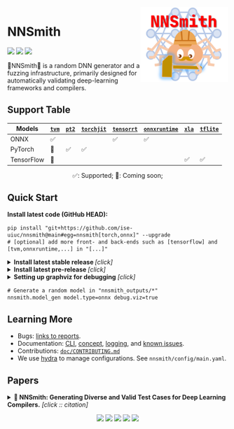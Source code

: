<div align="center">
    <img src="https://github.com/ganler/nnsmith-logo/raw/master/nnsmith-logo.png" align="right" alt="logo" width="200px"/>
</div>

# NNSmith

[![](https://github.com/ise-uiuc/nnsmith/actions/workflows/ci.yaml/badge.svg)](https://github.com/ise-uiuc/nnsmith/actions/workflows/ci.yaml)
[![](https://img.shields.io/pypi/v/nnsmith?color=g)](https://pypi.org/project/nnsmith/)
[![](https://img.shields.io/pypi/l/nnsmith)](https://github.com/ise-uiuc/nnsmith/blob/main/LICENSE)

🌟NNSmith🌟 is a random DNN generator and a fuzzing infrastructure, primarily designed for automatically validating deep-learning frameworks and compilers.

## Support Table

<div align="center">

| Models | [`tvm`](https://github.com/apache/tvm) | [`pt2`](https://pytorch.org/get-started/pytorch-2.0/) | [`torchjit`](https://pytorch.org/docs/stable/jit.html) | [`tensorrt`](https://github.com/NVIDIA/TensorRT) | [`onnxruntime`](https://github.com/microsoft/onnxruntime) | [`xla`](https://www.tensorflow.org/xla) | [`tflite`](https://www.tensorflow.org/lite) |
| ------------ | ------------------------------------ | ----------------------------------------------- | ---------------------------------------------- | ----------------------------------------- | ------------------------------------- | ----------------------------------------------------- | ------------ |
| ONNX         | ✅                                    |                                                |                                               | ✅ | ✅ |                                                       |  |
| PyTorch | 🔨                                    | ✅ | ✅ |                                          |                                      |                                         |                                             |
| TensorFlow | 🔨                                    |                                                       |                                                        |                                           |                                       | ✅                                                    | ✅ |

✅: Supported; 🔨: Coming soon;

</div>

## Quick Start

**Install latest code (GitHub HEAD):**

```shell
pip install "git+https://github.com/ise-uiuc/nnsmith@main#egg=nnsmith[torch,onnx]" --upgrade
# [optional] add more front- and back-ends such as [tensorflow] and [tvm,onnxruntime,...] in "[...]"
```

<details><summary><b>Install latest stable release </b> <i>[click]</i></summary>
<div>

```shell
pip install "nnsmith[torch,onnx]" --upgrade
```

</div>
</details>

<details><summary><b>Install latest pre-release </b> <i>[click]</i></summary>
<div>

```shell
pip install "nnsmith[torch,onnx]" --upgrade --pre
```

</div>
</details>

<details><summary><b>Setting up graphviz for debugging</b> <i>[click]</i></summary>
<div>

Graphviz provides `dot` for visualizing graphs in nice pictures. But it needs to be installed via the following methods:

```shell
sudo apt-get install graphviz graphviz-dev      # Linux
brew install graphviz                           # MacOS
conda install --channel conda-forge pygraphviz  # Conda
choco install graphviz                          # Windows

pip install pygraphviz  # Final step.
```

Also see [pygraphviz install guidance](https://pygraphviz.github.io/documentation/stable/install.html).

</div>
</details>

```shell
# Generate a random model in "nnsmith_outputs/*"
nnsmith.model_gen model.type=onnx debug.viz=true
```

## Learning More

- Bugs: [links to reports](doc/bugs.md).
- Documentation: [CLI](doc/cli.md), [concept](doc/concept.md), [logging](doc/log-and-err.md), and [known issues](doc/known-issues.md).
- Contributions: [`doc/CONTRIBUTING.md`](doc/CONTRIBUTING.md)
- We use [hydra](https://hydra.cc/) to manage configurations. See `nnsmith/config/main.yaml`.

## Papers

<details><summary><b> 📜 NNSmith: Generating Diverse and Valid Test Cases for Deep Learning Compilers.</b> <i>[click :: citation]</i></summary>
<div>

```bibtex
@inproceedings{liu2023nnsmith,
  title={Nnsmith: Generating diverse and valid test cases for deep learning compilers},
  author={Liu, Jiawei and Lin, Jinkun and Ruffy, Fabian and Tan, Cheng and Li, Jinyang and Panda, Aurojit and Zhang, Lingming},
  booktitle={Proceedings of the 28th ACM International Conference on Architectural Support for Programming Languages and Operating Systems, Volume 2},
  pages={530--543},
  year={2023}
}
```

</div>
</details>

<p align="center">
    <a href="https://dl.acm.org/doi/10.1145/3575693.3575707"><img src="https://img.shields.io/badge/Paper-ASPLOS'23-a55fed.svg"></a>
    <a href="https://arxiv.org/abs/2207.13066"><img src="https://img.shields.io/badge/arXiv-2207.13066-b31b1b.svg"></a>
    <a href="http://nnsmith-asplos.rtfd.io/"><img src="https://img.shields.io/badge/artifact-doc-black.svg"></a>
    <a href="https://github.com/ganler/nnsmith-asplos-artifact"><img src="https://img.shields.io/badge/artifact-git-black.svg"></a>
    <a href="https://doi.org/10.5281/zenodo.7222132"><img src="https://zenodo.org/badge/DOI/10.5281/zenodo.7222132.svg"></a>
</p>
